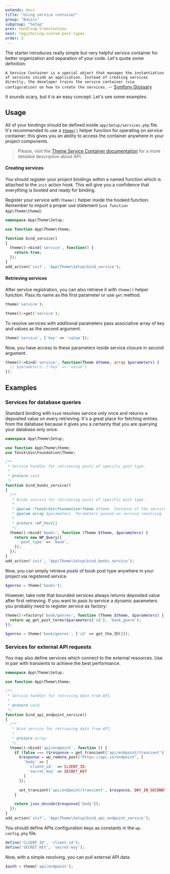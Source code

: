 ```yaml
---
extends: docs
title: "Using service container"
group: "Basics"
subgroup: "Setup"
prev: handling-translations
next: registering-custom-post-types
order: 5
---
```


The starter introduces really simple but very helpful service container for better organization and separation of your code. Let's quote some definition:

`A Service Container is a special object that manages the instantiation of services inside an application. Instead of creating services directly, the developer trains the service container (via configuration) on how to create the services.`
-- [Symfony Glossary](http://symfony.com/doc/2.0/glossary.html#term-service-container)

It sounds scary, but it is an easy concept. Let's see some examples.

## Usage

All of your bindings should be defined inside `app/Setup/services.php` file.
It's recommended to use a [`theme()`](/theme/docs/helper-functions/) helper function for operating on service container; this gives you an ability to access the container anywhere in your project components.

> Please, visit the [Theme Service Container documentation](/theme/docs/theme-service-container/) for a more detailed description about API.

#### Creating services

You should register your project bindings within a named function which is attached to the `init` action hook. This will give you a confidence that everything is booted and ready for binding.

Register your service with `theme()` helper inside the hooked function. Remember to import a proper use statement (`use function App\Theme\theme`).

```php
namespace App\Theme\Setup;

use function App\Theme\theme;

function bind_service()
{
  theme()->bind('service', function() {
    return true;
  });
}
add_action('init', 'App\Theme\Setup\bind_service');
```

#### Retrieving services

After service registration, you can also retrieve it with `theme()` helper function. Pass its name as the first parameter or use `get` method.

```php
theme('service');

theme()->get('service');
```

To resolve services with additional parameters pass associative array of key and values as the second argument.

```php
theme('service', ['key' => 'value']);
```

Now, you have access to these parameters inside service closure in second argument.

```php
theme()->bind('service', function(Theme $theme, array $parameters) {
  // $parameters: ['key' => 'value']
});
```

## Examples

### Services for database queries

Standard binding with `bind` resolves service only once and returns a deposited value on every retrieving. It's a great place for fetching entries from the database because it gives you a certainty that you are querying your database only once.

```php
namespace App\Theme\Setup;

use function App\Theme\theme;
use Tonik\Gin\Foundation\Theme;

/**
 * Service handler for retrieving posts of specific post type.
 *
 * @return void
 */
function bind_books_service()
{
  /**
   * Binds service for retrieving posts of specific post type.
   *
   * @param \Tonik\Gin\Foundation\Theme $theme  Instance of the service container
   * @param array $parameters  Parameters passed on service resolving
   *
   * @return \WP_Post[]
   */
  theme()->bind('books', function (Theme $theme, $parameters) {
    return new WP_Query([
      'post_type' => 'book',
    ]);
  });
}
add_action('init', 'App\Theme\Setup\bind_books_service');
```

Now, you can simply retrieve posts of book post type anywhere in your project via registered service.

```php
$genres = theme('books');
```

However, take note that bounded services always returns deposited value after first retrieving. If you want to pass to service a dynamic parameters you probably need to register service as factory:

```php
theme()->factory('book/genres', function (Theme $theme, $parameters) {
  return wp_get_post_terms($parameters['id'], 'book_genre');
});

$genres = theme('book/genres', ['id' => get_the_ID()]);
```

### Services for external API requests

You may also define services which connect to the external resources. Use in pair with transients to achieve the best performance.

```php
namespace App\Theme\Setup;

use function App\Theme\theme;

/**
 * Service handler for retriving data from API.
 *
 * @return void
 */
function bind_api_endpoint_service()
{
  /**
   * Bind service for retrieving data from API.
   *
   * @return array
   */
  theme()->bind('api/endpoint', function () {
    if (false === ($response = get_transient('api/endpoint/transient'))) {
      $response = wp_remote_post("https://api.io/endpoint", [
        'body' => [
          'client_id'  => CLIENT_ID,
          'secret_key' => SECRET_KEY
        ]
      ]);

      set_transient('api/endpoint/transient', $response, DAY_IN_SECONDS);
    }

    return json_decode($response['body']);
  });
}
add_action('init', 'App\Theme\Setup\bind_api_endpoint_service');
```

You should define APIs configuration keys as constants in the `wp-config.php` file.

```php
define('CLIENT_ID', 'client-id');
define('SECRET_KEY', 'secret-key');
```

Now, with a simple resolving, you can pull external API data.

```php
$auth = theme('api/endpoint');
```
